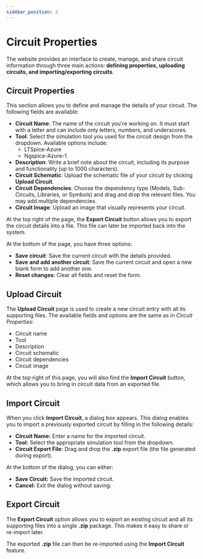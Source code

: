 ```yaml
---
sidebar_position: 2
---
```


# Circuit Properties

The website provides an interface to create, manage, and share circuit information through three main actions: **defining properties, uploading circuits, and importing/exporting circuits**.

## Circuit Properties

This section allows you to define and manage the details of your circuit. The following fields are available:

- **Circuit Name**: The name of the circuit you're working on. It must start with a letter and can include only letters, numbers, and underscores.
- **Tool**: Select the simulation tool you used for the circuit design from the dropdown. Available options include:
  - LTSpice-Azure
  - Ngspice-Azure-1
- **Description**: Write a brief note about the circuit, including its purpose and functionality (up to 1000 characters).
- **Circuit Schematic**: Upload the schematic file of your circuit by clicking **Upload Circuit**.
- **Circuit Dependencies**: Choose the dependency type (Models, Sub-Circuits, Libraries, or Symbols) and drag and drop the relevant files. You may add multiple dependencies.
- **Circuit Image**: Upload an image that visually represents your circuit.

At the top right of the page, the **Export Circuit** button allows you to export the circuit details into a file. This file can later be imported back into the system.

At the bottom of the page, you have three options:

- **Save circuit**: Save the current circuit with the details provided.
- **Save and add another circuit**: Save the current circuit and open a new blank form to add another one.
- **Reset changes**: Clear all fields and reset the form.

## Upload Circuit

The **Upload Circuit** page is used to create a new circuit entry with all its supporting files. The available fields and options are the same as in *Circuit Properties*:

- Circuit name
- Tool
- Description
- Circuit schematic
- Circuit dependencies
- Circuit image

At the top right of this page, you will also find the **Import Circuit** button, which allows you to bring in circuit data from an exported file.

## Import Circuit

When you click **Import Circuit**, a dialog box appears. This dialog enables you to import a previously exported circuit by filling in the following details:

- **Circuit Name:** Enter a name for the imported circuit.
- **Tool:** Select the appropriate simulation tool from the dropdown.
- **Circuit Export File:** Drag and drop the **.zip** export file (the file generated during export).

At the bottom of the dialog, you can either:

- **Save Circuit:** Save the imported circuit.
- **Cancel:** Exit the dialog without saving.

## Export Circuit

The **Export Circuit** option allows you to export an existing circuit and all its supporting files into a single **.zip** package. This makes it easy to share or re-import later.



The exported **.zip** file can then be re-imported using the **Import Circuit** feature.